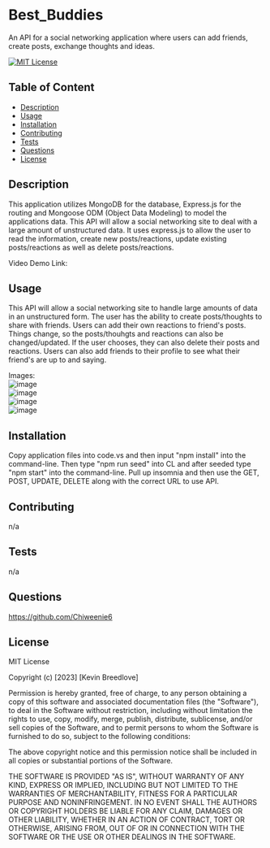 # Best_Buddies
An API for a  social networking application where users can add friends, create posts, exchange thoughts and ideas.

[![MIT License](https://img.shields.io/badge/License-MIT-blue)]((https://opensource.org/licenses/MIT))

## Table of Content
  - [Description](#Description)
  - [Usage](#Usage)
  - [Installation](#Installation)
  - [Contributing](#Contributing)
  - [Tests](#Tests)
  - [Questions](#Questions)
  - [License](#License)

## Description
  This application utilizes MongoDB for the database, Express.js for the routing and Mongoose ODM (Object Data Modeling) to model the applications data. This API will allow a social networking site to deal with a large amount of unstructured data. It uses express.js to allow the user to read the information, create new posts/reactions, update existing posts/reactions as well as delete posts/reactions. 
  
  Video Demo Link:   
  


## Usage  
  This API will allow a social networking site to handle large amounts of data in an unstructured form. The user has the ability to create posts/thoughts to share with friends. Users can add their own reactions to friend's posts. Things change, so the posts/thouhgts and reactions can also be changed/updated. If the user chooses, they can also delete their posts and reactions. Users can also add friends to their profile to see what their friend's are up to and saying.
  
  Images:  
  ![image](https://user-images.githubusercontent.com/113393706/228097191-c40c5057-9ff8-4769-8505-00eefde366cf.png)  
  ![image](https://user-images.githubusercontent.com/113393706/228097943-80af8653-d520-4a09-bebc-2c439e42629a.png)  
  ![image](https://user-images.githubusercontent.com/113393706/228097332-5419952a-4781-4dc3-af1c-3f7d7379b4c9.png)  
  ![image](https://user-images.githubusercontent.com/113393706/228097456-8f410a89-2b22-4962-b9b9-72cd9f85b8b7.png)


## Installation
  Copy application files into code.vs and then input "npm install" into the command-line. Then type "npm run seed" into CL and after seeded type "npm start" into the command-line. Pull up insomnia and then use the GET, POST, UPDATE, DELETE along with the correct URL to use API.

## Contributing
  n/a

## Tests
  n/a

## Questions
  https://github.com/Chiweenie6  

## License
  MIT License

Copyright (c) [2023] [Kevin Breedlove]

Permission is hereby granted, free of charge, to any person obtaining a copy
of this software and associated documentation files (the "Software"), to deal
in the Software without restriction, including without limitation the rights
to use, copy, modify, merge, publish, distribute, sublicense, and/or sell
copies of the Software, and to permit persons to whom the Software is
furnished to do so, subject to the following conditions:

The above copyright notice and this permission notice shall be included in all
copies or substantial portions of the Software.

THE SOFTWARE IS PROVIDED "AS IS", WITHOUT WARRANTY OF ANY KIND, EXPRESS OR
IMPLIED, INCLUDING BUT NOT LIMITED TO THE WARRANTIES OF MERCHANTABILITY,
FITNESS FOR A PARTICULAR PURPOSE AND NONINFRINGEMENT. IN NO EVENT SHALL THE
AUTHORS OR COPYRIGHT HOLDERS BE LIABLE FOR ANY CLAIM, DAMAGES OR OTHER
LIABILITY, WHETHER IN AN ACTION OF CONTRACT, TORT OR OTHERWISE, ARISING FROM,
OUT OF OR IN CONNECTION WITH THE SOFTWARE OR THE USE OR OTHER DEALINGS IN THE
SOFTWARE.
